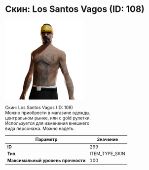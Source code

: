 # Скин: Los Santos Vagos (ID: 108)

![Item Image](../img/299.webp?raw=true)

Скин: Los Santos Vagos (ID: 108)<br>Можно приобрести в магазине одежды,<br>центральном рынке, или с gold рулетки.<br>Используется для изменения внешнего<br>вида персонажа. Можно надеть.


| Параметр | Значение |
|----------|----------|
| **ID** | 299 |
| **Тип** | ITEM_TYPE_SKIN |
| **Максимальный уровень прочности** | 100 |

